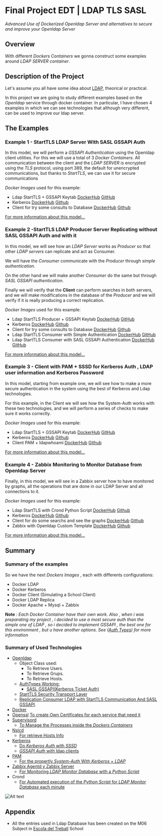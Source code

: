 # Final Project EDT | LDAP TLS SASL
_Advanced Use of Dockerized Openldap Server and alternatives to secure and improve your Openldap Server_

## Overview

With different _Dockers Containers_ we gonna construct some examples around _LDAP SERVER container_.

## Description of the Project

Let's assume you all have some idea about [LDAP](https://es.wikipedia.org/wiki/OpenLDAP), theorical or practical.

In this project we are going to study different examples based on the _Openldap_ service through docker container.
In particular, I have chosen 4 examples in which we can see technologies that although very different, can be used to improve our ldap server.

## The Examples

### Example 1 - StartTLS LDAP Server With SASL GSSAPI Auth

In this model, we will perform a _GSSAPI Authentication_ using the Openldap client utilities. For this we will use a total of 3 _Docker Containers_.
All communication between the client and the _LDAP SERVER_ is encrypted using the _TLS_ protocol, using port 389, the default for unencrypted communications, but thanks to _StartTLS_, we can use it for secure communications

_Docker Images_ used for this example:
- Ldap StartTLS + GSSAPI Keytab [DockerHub](https://hub.docker.com/r/antagme/ldap_gssapi/) [GitHub](https://github.com/antagme/ldap_gssapi)
- Kerberos [DockerHub](https://hub.docker.com/r/antagme/kerberos/) [Github](https://github.com/antagme/kerberos)
- Client for try some consults to Database [DockerHub](https://hub.docker.com/r/antagme/client_gssapi/) [Github](https://github.com/antagme/client_gssapi)

[For more information about this model...](https://github.com/antagme/Documentation_Project/blob/master/example1.md)

### Example 2 -StartTLS LDAP Producer Server Replicating without SASL GSSAPI Auth and with it

In this model, we will see how an _LDAP Server_ works as _Producer_ so that other _LDAP servers_ can replicate and act as Consumer.

We will have the _Consumer_ communicate with the _Producer_ through _simple authentication_.

On the other hand we will make another _Consumer_ do the same but through _SASL GSSAPI authentication_.

Finally we will verify that the **Client** can perform searches in both servers, and we will make modifications in the database of the _Producer_ and we will verify if it is really producing a correct replication.

_Docker Images_ used for this example:
- Ldap StartTLS Producer + GSSAPI Keytab [DockerHub](https://hub.docker.com/r/antagme/ldap_producer/) [GitHub](https://github.com/antagme/ldap_producer)
- Kerberos [DockerHub](https://hub.docker.com/r/antagme/kerberos/) [Github](https://github.com/antagme/kerberos)
- Client for try some consults to Database [DockerHub](https://hub.docker.com/r/antagme/client_gssapi/) [Github](https://github.com/antagme/client_gssapi)
- Ldap StartTLS Consumer with Simple Authentication [DockerHub](https://hub.docker.com/r/antagme/ldap_replica_simple/) [GitHub](https://github.com/antagme/ldap_replica_simple)
- Ldap StartTLS Consumer with SASL GSSAPI Authentication [DockerHub](https://hub.docker.com/r/antagme/ldap_replica_gssapi/) [GitHub](https://github.com/antagme/ldap_replica_gssapi)

[For more information about this model...](https://github.com/antagme/Documentation_Project/blob/master/example2.md)

### Example 3 - Client with PAM + SSSD for Kerberos Auth , LDAP user information and Kerberos Password

In this model, starting from example one, we will see how to make a more secure authentication in the system using the best of Kerberos and Ldap technologies.

For this example, in the Client we will see how the System-Auth works with these two technologies, and we will perform a series of checks to make sure it works correctly.

_Docker Images_ used for this example:
- Ldap StartTLS + GSSAPI Keytab [DockerHub](https://hub.docker.com/r/antagme/ldap_sssd) [GitHub](https://github.com/antagme/ldap_sssd)
- Kerberos [DockerHub](https://hub.docker.com/r/antagme/kerberos/) [Github](https://github.com/antagme/kerberos)
- Client PAM + ldapwhoami [DockerHub](https://hub.docker.com/r/antagme/client/) [Github](https://github.com/antagme/client)

[For more information about this model...](https://github.com/antagme/Documentation_Project/blob/master/example3.md)

### Example 4 - Zabbix Monitoring to Monitor Database from Openldap Server

Finally, in this model, we will see in a Zabbix server how to have monitored by graphs, all the operations that are done in our LDAP Server and all connections to it.

_Docker Images_ used for this example:
- Ldap StartTLS with Crond Python Script [DockerHub](https://hub.docker.com/r/antagme/ldap_zabbix) [Github](https://github.com/antagme/ldap_zabbix)
- Kerberos [DockerHub](https://hub.docker.com/r/antagme/kerberos/) [Github](https://github.com/antagme/kerberos)
- Client for do some searchs and see the graphs [DockerHub](https://hub.docker.com/r/antagme/client_gssapi/) [Github](https://github.com/antagme/client_gssapi)
- Zabbix with Openldap Custom Template [DockerHub](https://hub.docker.com/r/antagme/httpd/) [Github](https://github.com/antagme/httpd)

[For more information about this model...](https://github.com/antagme/Documentation_Project/blob/master/example4.md)

## Summary

### Summary of the examples

So we have the next _Dockers Images_ , each with differents configurations:

- Docker LDAP
- Docker Kerberos
- Docker Client (Simulating a School Client)
- Docker LDAP Replica 
- Docker Apache + Mysql + Zabbix

**Note** _: Each Docker Container have their own work. Also , when i was preparating my project , i decided to use a most secure auth than the simple one of LDAP , so i decided  to implement GSSAPI , the best one for this environment , but u have another options. See ([Auth Types](http://www.openldap.org/doc/admin24/security.html#Authentication%20Methods)) for more information_

### Summary of Used Technologies

* [Openldap](https://www.openldap.org/)
  * Object Class used:
      * To Retrieve Users.
      * To Retrieve Grups.
      * To Retrieve Hosts.
  * [AuthTypes Working:](https://www.openldap.org/doc/admin24/sasl.html)
     * [SASL GSSAPI(Kerberos Ticket Auth)](https://github.com/antagme/Documentation_Project/blob/master/example1.md#configure)
  * [StartTLS Security Transport Layer](https://www.openldap.org/doc/admin24/tls.html)
  * [Replication Consumer LDAP with StartTLS Communication And SASL GSSAPI](https://github.com/antagme/Documentation_Project/blob/master/example2.md).
* [Docker](https://docs.docker.com/)
* [Openssl](https://www.openssl.org/) [To create Own Certificates for each service that need it](https://github.com/antagme/Documentation_Project/blob/master/CertificatesLDAP.md)
* [Supervisord](http://supervisord.org/)
    * [To Manage the Processes inside the _Dockers Containers_ ](https://github.com/antagme/Documentation_Project/blob/master/HowToSupervisor.md)
* [Nslcd](https://arthurdejong.org/nss-pam-ldapd/)
    * [For retrieve Hosts Info](https://github.com/antagme/Documentation_Project/blob/master/HowToConfigureNslcdAndNssSwitch.md)
* [Kerberos](https://web.mit.edu/kerberos/)
  * [Do _Kerberos Auth_ with _SSSD_](https://github.com/antagme/Documentation_Project/blob/master/example3.md)
  * [_GSSAPI Auth_ with ldap clients](https://github.com/antagme/Documentation_Project/blob/master/example1.md#configure)
* [PAM](https://access.redhat.com/documentation/en-US/Red_Hat_Enterprise_Linux/6/html/Managing_Smart_Cards/Pluggable_Authentication_Modules.html)
  * [For the propertly _System-Auth_ With _Kerberos_ + _LDAP_](https://github.com/antagme/Documentation_Project/blob/master/example3.md)
* [Zabbix Agentd y Zabbix Server](http://www.zabbix.com/)
  * [For Monitoring  _LDAP Monitor Database_ with a _Python Script_](https://github.com/antagme/Documentation_Project/blob/master/example4.md)
* Crond
  * [For Automated execution of the _Python Script_ for _LDAP Monitor Database_ each minute](https://github.com/antagme/Documentation_Project/blob/master/example4.md)

![Alt text](http://octodex.github.com/images/stormtroopocat.jpg "The Stormtroopocat")

## Appendix

- All the entries used in Ldap Database has been created on the M06 Subject in [Escola del Treball](https://www.escoladeltreball.org) School
